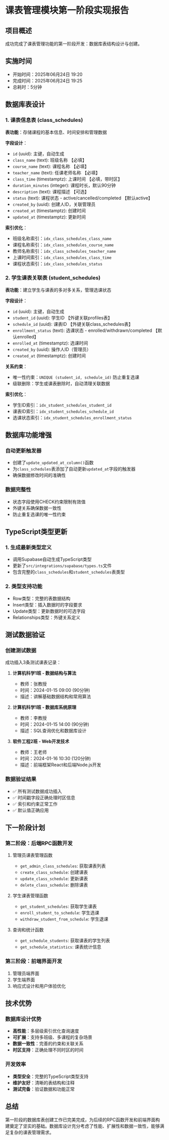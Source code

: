 # 课表管理模块第一阶段实现报告

## 项目概述
成功完成了课表管理功能的第一阶段开发：数据库表结构设计与创建。

## 实施时间
- 开始时间：2025年06月24日 19:20
- 完成时间：2025年06月24日 19:25
- 总耗时：5分钟

## 数据库表设计

### 1. 课表信息表 (class_schedules)
**表功能**：存储课程的基本信息、时间安排和管理数据

**字段设计**：
- `id` (uuid): 主键，自动生成
- `class_name` (text): 班级名称 【必填】
- `course_name` (text): 课程名称 【必填】
- `teacher_name` (text): 任课老师名称 【必填】
- `class_time` (timestamptz): 上课时间 【必填，带时区】
- `duration_minutes` (integer): 课程时长，默认90分钟
- `description` (text): 课程描述 【可选】
- `status` (text): 课程状态 - active/cancelled/completed 【默认active】
- `created_by` (uuid): 创建人ID，关联管理员
- `created_at` (timestamptz): 创建时间
- `updated_at` (timestamptz): 更新时间

**索引优化**：
- 班级名称索引：`idx_class_schedules_class_name`
- 课程名称索引：`idx_class_schedules_course_name`
- 教师名称索引：`idx_class_schedules_teacher_name`
- 上课时间索引：`idx_class_schedules_class_time`
- 课程状态索引：`idx_class_schedules_status`

### 2. 学生课表关联表 (student_schedules)
**表功能**：建立学生与课表的多对多关系，管理选课状态

**字段设计**：
- `id` (uuid): 主键，自动生成
- `student_id` (uuid): 学生ID 【外键关联profiles表】
- `schedule_id` (uuid): 课表ID 【外键关联class_schedules表】
- `enrollment_status` (text): 选课状态 - enrolled/withdrawn/completed 【默认enrolled】
- `enrolled_at` (timestamptz): 选课时间
- `created_by` (uuid): 操作人ID（管理员）
- `created_at` (timestamptz): 创建时间

**关系约束**：
- 唯一性约束：`UNIQUE (student_id, schedule_id)` 防止重复选课
- 级联删除：学生或课表删除时，自动清理关联数据

**索引优化**：
- 学生ID索引：`idx_student_schedules_student_id`
- 课表ID索引：`idx_student_schedules_schedule_id`
- 选课状态索引：`idx_student_schedules_enrollment_status`

## 数据库功能增强

### 自动更新触发器
- 创建了`update_updated_at_column()`函数
- 为`class_schedules`表添加了自动更新`updated_at`字段的触发器
- 确保数据修改时间的准确性

### 数据完整性
- 状态字段使用CHECK约束限制有效值
- 外键关系确保数据一致性
- 防止重复选课的唯一性约束

## TypeScript类型更新

### 1. 生成最新类型定义
- 调用Supabase自动生成TypeScript类型
- 更新了`src/integrations/supabase/types.ts`文件
- 包含完整的`class_schedules`和`student_schedules`表类型

### 2. 类型支持功能
- Row类型：完整的表数据结构
- Insert类型：插入数据时的字段要求
- Update类型：更新数据时的可选字段
- Relationships类型：外键关系定义

## 测试数据验证

### 创建测试数据
成功插入3条测试课表记录：

1. **计算机科学1班 - 数据结构与算法**
   - 教师：张教授
   - 时间：2024-01-15 09:00 (90分钟)
   - 描述：讲解基础数据结构和常用算法

2. **计算机科学1班 - 数据库系统原理**
   - 教师：李教授
   - 时间：2024-01-15 14:00 (90分钟)
   - 描述：SQL查询优化和数据库设计

3. **软件工程2班 - Web开发技术**
   - 教师：王老师
   - 时间：2024-01-16 10:30 (120分钟)
   - 描述：前端框架React和后端Node.js开发

### 数据验证结果
- ✅ 所有测试数据成功插入
- ✅ 时间戳字段正确处理时区信息
- ✅ 索引和约束正常工作
- ✅ 默认值正确应用

## 下一阶段计划

### 第二阶段：后端RPC函数开发
1. 管理员课表管理函数
   - `get_admin_class_schedules`: 获取课表列表
   - `create_class_schedule`: 创建课表
   - `update_class_schedule`: 更新课表
   - `delete_class_schedule`: 删除课表

2. 学生课表管理函数
   - `get_student_schedules`: 获取学生课表
   - `enroll_student_to_schedule`: 学生选课
   - `withdraw_student_from_schedule`: 学生退课

3. 查询和统计函数
   - `get_schedule_students`: 获取课表的学生列表
   - `get_schedule_statistics`: 课表统计信息

### 第三阶段：前端界面开发
1. 管理员端界面
2. 学生端界面
3. 响应式设计和用户体验优化

## 技术优势

### 数据库设计优势
- **高性能**：多层级索引优化查询速度
- **可扩展**：支持多班级、多课程的复杂场景
- **数据一致性**：完善的约束和关联关系
- **时区支持**：正确处理不同时区的时间

### 开发效率
- **类型安全**：完整的TypeScript类型支持
- **维护友好**：清晰的表结构和注释
- **测试完备**：验证数据和功能正常

## 总结
第一阶段的数据库表创建工作已完美完成，为后续的RPC函数开发和前端界面构建奠定了坚实的基础。数据库设计充分考虑了性能、扩展性和数据一致性，能够满足复杂的课表管理需求。 